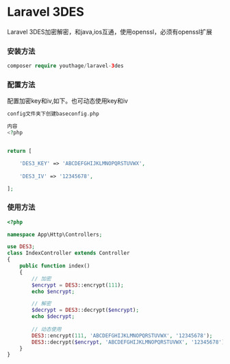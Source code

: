 ﻿# Laravel 3DES

Laravel 3DES加密解密，和java,ios互通，使用openssl，必须有openssl扩展

### 安装方法 ###

```php
composer require youthage/laravel-3des
```

### 配置方法 ###

配置加密key和iv,如下。也可动态使用key和iv

```php
config文件夹下创建baseconfig.php

内容
<?php


return [

    'DES3_KEY' => 'ABCDEFGHIJKLMNOPQRSTUVWX',
    
    'DES3_IV' => '12345678',

];
```

### 使用方法 ###


```php
<?php

namespace App\Http\Controllers;

use DES3;
class IndexController extends Controller
{
    public function index()
    {
        // 加密
        $encrypt = DES3::encrypt(111);
        echo $encrypt;

        // 解密
        $decrypt = DES3::decrypt($encrypt);
        echo $decrypt;
        
        // 动态使用
        DES3::encrypt(111, 'ABCDEFGHIJKLMNOPQRSTUVWX', '12345678');
        DES3::decrypt($encrypt, 'ABCDEFGHIJKLMNOPQRSTUVWX', '12345678');
    }
}

```

